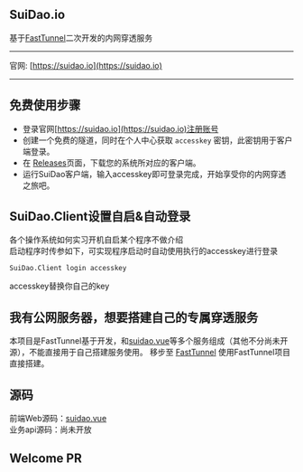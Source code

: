 ## SuiDao.io
基于[FastTunnel](https://github.com/SpringHgui/FastTunnel)二次开发的内网穿透服务

***
官网: [https://suidao.io](https://suidao.io)

***
## 免费使用步骤

- 登录官网[https://suidao.io](https://suidao.io)注册账号
- 创建一个免费的隧道，同时在个人中心获取 `accesskey` 密钥，此密钥用于客户端登录。
- 在 [Releases](https://github.com/SpringHgui/FastTunnel.SuiDao/releases)页面，下载您的系统所对应的客户端。
- 运行SuiDao客户端，输入accesskey即可登录完成，开始享受你的内网穿透之旅吧。

## SuiDao.Client设置自启&自动登录

各个操作系统如何实习开机自启某个程序不做介绍  
启动程序时传参如下，可实现程序启动时自动使用执行的accesskey进行登录  

`SuiDao.Client login accesskey`  

accesskey替换你自己的key

## 我有公网服务器，想要搭建自己的专属穿透服务

本项目是FastTunnel基于开发，和[suidao.vue](https://github.com/SpringHgui/suidao.vue)等多个服务组成（其他不分尚未开源），不能直接用于自己搭建服务使用。
移步至 [FastTunnel](https://github.com/SpringHgui/FastTunnel) 使用FastTunnel项目直接搭建。

## 源码

前端Web源码：[suidao.vue](https://github.com/SpringHgui/suidao.vue)  
业务api源码：尚未开放 

## Welcome PR
